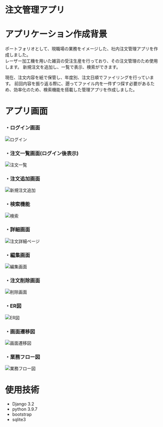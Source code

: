 # 注文管理アプリ

# アプリケーション作成背景

 ポートフォリオとして、現職場の業務をイメージした、社内注文管理アプリを作成しました。  
レーザー加工機を用いた雑貨の受注生産を行っており、その注文管理のため使用します。
新規注文を追加し、一覧で表示、検索ができます。

 現在、注文内容を紙で保管し、年度別、注文日順でファイリングを行っています。
前回内容を振り返る際に、遡ってファイル内を一件ずつ探す必要があるため、効率化のため、検索機能を搭載した管理アプリを作成しました。


# アプリ画面

### ・ログイン画面

![ログイン](https://user-images.githubusercontent.com/98248779/152679792-e32b42b5-ec95-48ff-9e0f-2f662642fa23.png)


### ・注文一覧画面(ログイン後表示)

![注文一覧](https://user-images.githubusercontent.com/98248779/152679865-268250e3-2302-46fc-9341-bee04390ffc1.png)


### ・注文追加画面

![新規注文追加](https://user-images.githubusercontent.com/98248779/152679896-8ef1a917-67b6-4c9f-9264-8a0a7fb9c70b.png)


### ・検索機能

![検索](https://user-images.githubusercontent.com/98248779/152679901-7f473de6-e2af-443d-ad97-b12bb5685b84.png)

### ・詳細画面

![注文詳細ページ](https://user-images.githubusercontent.com/98248779/152679923-123e36f0-198c-477f-864f-8c5765e79ec6.png)

### ・編集画面
![編集画面](https://user-images.githubusercontent.com/98248779/152679924-0ae7e753-c592-43a7-870d-d2d7775b804a.png)

### ・注文削除画面
![削除画面](https://user-images.githubusercontent.com/98248779/152679927-ae5892ae-05b3-4290-9024-0a5c02707cc0.png)

### ・ER図
![ER図](https://user-images.githubusercontent.com/98248779/154804171-2448fff7-f670-42a2-9efa-00fd094efa72.png)

### ・画面遷移図
![画面遷移図](https://user-images.githubusercontent.com/98248779/154804221-bec863e7-18ac-4693-88d3-5bd616ba8f87.png)

### ・業務フロー図
![業務フロー図](https://user-images.githubusercontent.com/98248779/154804230-908ec2f8-8c47-483c-81ea-677fa716a996.png)

# 使用技術

- Django 3.2
- python 3.9.7
- bootstrap
- sqlite3

